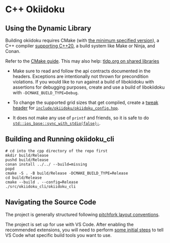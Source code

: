 
# C++ Okiidoku

## Using the Dynamic Library

Building okiidoku requires CMake (with [the minimum specified version](./CMakeLists.txt)), a C++ compiler [supporting C++20](https://en.cppreference.com/w/cpp/compiler_support), a build system like Make or Ninja, and Conan.

Refer to the [CMake guide](https://cmake.org/cmake/help/latest/guide/importing-exporting/index.html). This may also help: [tldp.org on shared libraries](https://tldp.org/HOWTO/Program-Library-HOWTO/shared-libraries.html)

- Make sure to read and follow the api contracts documented in the headers. Exceptions are intentionally not thrown for precondition violations. If you would like to run against a build of libokiidoku with assertions for debugging purposes, create and use a build of libokiidoku with `-DCMAKE_BUILD_TYPE=Debug`.

- To change the supported grid sizes that get compiled, create a [tweak header](https://vector-of-bool.github.io/2020/10/04/lib-configuration.html#providing-a-tweak-header) for [`include/okiidoku/okiidoku_config.hpp`](include/okiidoku/okiidoku_config.hpp).

- It does not make any use of `printf` and friends, so it is safe to do [`std::ios_base::sync_with_stdio(false);`](https://en.cppreference.com/w/cpp/io/ios_base/sync_with_stdio).

## Building and Running okiidoku\_cli

```shell
# cd into the cpp directory of the repo first
mkdir build/Release
pushd build/Release
conan install ../../ --build=missing
popd
cmake -S . -B build/Release -DCMAKE_BUILD_TYPE=Release
cd build/Release
cmake --build . --config=Release
./src/okiidoku_cli/okiidoku_cli
```

## Navigating the Source Code

The project is generally structured following [pitchfork layout conventions](https://api.csswg.org/bikeshed/?force=1&url=https://raw.githubusercontent.com/vector-of-bool/pitchfork/develop/data/spec.bs).

The project is set up for use with VS Code. After enabling the recommended extensions, you will need to perform [some initial steps](https://code.visualstudio.com/docs/cpp/cmake-linux#_select-a-kit) to tell VS Code what specific build tools you want to use.
